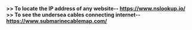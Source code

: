 <b>>> To locate the IP address of any website-- https://www.nslookup.io/ </b> <br>
<b>>> To see the undersea cables connecting internet-- https://www.submarinecablemap.com/ <br>
  
